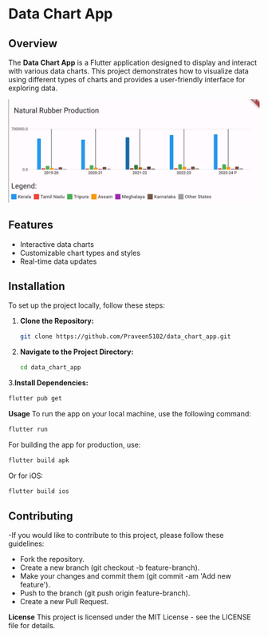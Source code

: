 # Data Chart App

## Overview

The **Data Chart App** is a Flutter application designed to display and interact with various data charts. This project demonstrates how to visualize data using different types of charts and provides a user-friendly interface for exploring data.

![Sample Output](https://github.com/Praveen5102/data_chart_app/blob/main/assests/sample%20app%20pic.jpeg)

## Features

- Interactive data charts
- Customizable chart types and styles
- Real-time data updates

## Installation

To set up the project locally, follow these steps:

1. **Clone the Repository:**

   ```bash
   git clone https://github.com/Praveen5102/data_chart_app.git

2. **Navigate to the Project Directory:**
   ```bash
   cd data_chart_app
   
3.**Install Dependencies:**
   ```bash
   flutter pub get
 ```
**Usage**
   To run the app on your local machine, use the following command:
   ```bash
   flutter run
   ```
   For building the app for production, use:
   ```bash
   flutter build apk
   ```
   Or for iOS:
   ```bash
   flutter build ios
   ```
## Contributing
   -If you would like to contribute to this project, please follow these guidelines:

   - Fork the repository.
   - Create a new branch (git checkout -b feature-branch).
   - Make your changes and commit them (git commit -am 'Add new feature').
   - Push to the branch (git push origin feature-branch).
   - Create a new Pull Request.

**License**
   This project is licensed under the MIT License - see the LICENSE file for details.



   







   
